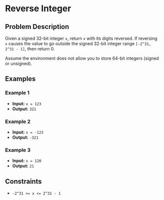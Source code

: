 # Reverse Integer

## Problem Description

Given a signed 32-bit integer `x`, return `x` with its digits reversed. If reversing `x` causes the value to go outside the signed 32-bit integer range `[-2^31, 2^31 - 1]`, then return 0.

Assume the environment does not allow you to store 64-bit integers (signed or unsigned).

## Examples

### Example 1
- **Input:** `x = 123`
- **Output:** `321`

### Example 2
- **Input:** `x = -123`
- **Output:** `-321`

### Example 3
- **Input:** `x = 120`
- **Output:** `21`

## Constraints
- `-2^31 <= x <= 2^31 - 1`
